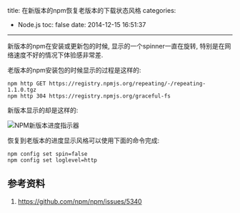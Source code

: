 title: 在新版本的npm恢复老版本的下载状态风格
categories:
  - Node.js
toc: false
date: 2014-12-15 16:51:37
---


新版本的npm在安装或更新包的时候, 显示的一个spinner一直在旋转, 特别是在网络速度不好的情况下体验感非常差.

老版本的npm安装包的时候显示的过程是这样的:


```
npm http GET https://registry.npmjs.org/repeating/-/repeating-1.1.0.tgz
npm http 304 https://registry.npmjs.org/graceful-fs
```

新版本显示的却是这样的:

![NPM新版本进度指示器](/assets/images/a5ff54aa-e577-11e3-8baa-43e1a81fba84.gif)

恢复到老版本的进度显示风格可以使用下面的命令完成:


```
npm config set spin=false
npm config set loglevel=http
```

## 参考资料

1. https://github.com/npm/npm/issues/5340